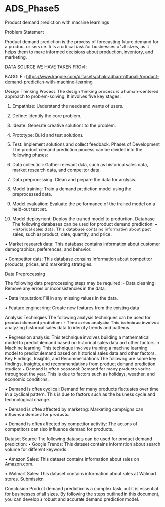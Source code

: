 # ADS_Phase5
Product demand prediction with machine learnings


Problem Statement

Product demand prediction is the process of forecasting future demand for a product or service. It is a critical task for businesses of all sizes, as it helps them to make informed decisions about production, inventory, and marketing.

DATA SOURCE WE HAVE TAKEN FROM :

KAGGLE :  https://www.kaggle.com/datasets/chakradharmattapalli/product-demand-prediction-with-machine-learning

Design Thinking Process
The design thinking process is a human-centered approach to problem-solving. It involves five key stages:
1.	Empathize: Understand the needs and wants of users.

2.	Define: Identify the core problem.

3.	Ideate: Generate creative solutions to the problem.

4.	Prototype: Build and test solutions.

5.	Test: Implement solutions and collect feedback.
Phases of Development
The product demand prediction process can be divided into the following phases:
1.	Data collection: Gather relevant data, such as historical sales data, market research data, and competitor data.

2.	Data preprocessing: Clean and prepare the data for analysis.

3.	Model training: Train a demand prediction model using the preprocessed data.

4.	Model evaluation: Evaluate the performance of the trained model on a held-out test set.

5.	Model deployment: Deploy the trained model to production.
Database
The following databases can be used for product demand prediction:
•	Historical sales data: This database contains information about past sales, such as product, date, quantity, and price.

•	Market research data: This database contains information about customer demographics, preferences, and behavior.

•	Competitor data: This database contains information about competitor products, prices, and marketing strategies.

Data Preprocessing

The following data preprocessing steps may be required:
•	Data cleaning: Remove any errors or inconsistencies in the data.

•	Data imputation: Fill in any missing values in the data.

•	Feature engineering: Create new features from the existing data

Analysis Techniques
The following analysis techniques can be used for product demand prediction:
•	Time series analysis: This technique involves analyzing historical sales data to identify trends and patterns.

•	Regression analysis: This technique involves building a mathematical model to predict demand based on historical sales data and other factors.
•	Machine learning: This technique involves training a machine learning model to predict demand based on historical sales data and other factors.
Key Findings, Insights, and Recommendations
The following are some key findings, insights, and recommendations from product demand prediction studies:
•	Demand is often seasonal: Demand for many products varies throughout the year. This is due to factors such as holidays, weather, and economic conditions.

•	Demand is often cyclical: Demand for many products fluctuates over time in a cyclical pattern. This is due to factors such as the business cycle and technological change.


•	Demand is often affected by marketing: Marketing campaigns can influence demand for products.

•	Demand is often affected by competitor activity: The actions of competitors can also influence demand for products.


Dataset Source
The following datasets can be used for product demand prediction:
•	Google Trends: This dataset contains information about search volume for different keywords.

•	Amazon Sales: This dataset contains information about sales on Amazon.com.

•	Walmart Sales: This dataset contains information about sales at Walmart stores.
Submission

Conclusion
Product demand prediction is a complex task, but it is essential for businesses of all sizes. By following the steps outlined in this document, you can develop a robust and accurate demand prediction model.
